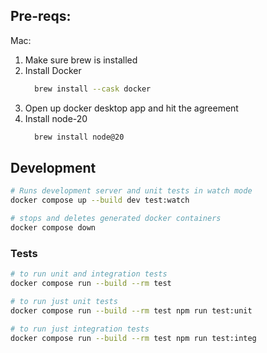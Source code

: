 ## Pre-reqs:

Mac:

1. Make sure brew is installed
2. Install Docker
   ```bash
     brew install --cask docker
   ```
3. Open up docker desktop app and hit the agreement
4. Install node-20
   ```bash
     brew install node@20
   ```

## Development

```bash
# Runs development server and unit tests in watch mode
docker compose up --build dev test:watch

# stops and deletes generated docker containers
docker compose down
```

### Tests

```bash
# to run unit and integration tests
docker compose run --build --rm test
```

```bash
# to run just unit tests
docker compose run --build --rm test npm run test:unit
```

```bash
# to run just integration tests
docker compose run --build --rm test npm run test:integ
```
